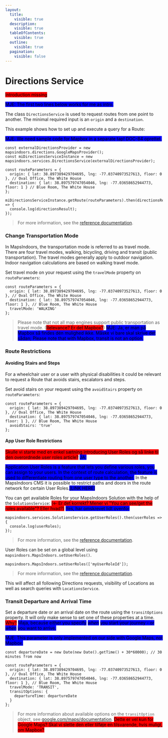 ```yaml
---
layout:
  title:
    visible: true
  description:
    visible: true
  tableOfContents:
    visible: true
  outline:
    visible: true
  pagination:
    visible: false
---
```


# Directions Service

<mark style="background-color:red;">Introduction missing</mark>

<mark style="background-color:blue;">MJE: The first two lines below works for me as intro.</mark>

The class `DirectionsService` is used to request routes from one point to another. The minimal required input is an `origin` and a `destination`.&#x20;

This example shows how to set up and execute a query for a Route:

<mark style="background-color:blue;">MJE: We need sample code for Mapbox in a separate tap! DOC-84 oprettet.</mark>

```
const externalDirectionsProvider = new mapsindoors.directions.GoogleMapsProvider();
const miDirectionsServiceInstance = new mapsindoors.services.DirectionsService(externalDirectionsProvider);

const routeParameters = {
  origin: { lat: 38.897389429704695, lng: -77.03740973527613, floor: 0 }, // Oval Office, The White House
  destination: { lat: 38.897579747054046, lng: -77.03658652944773, floor: 1 } // Blue Room, The White House
};

miDirectionsServiceInstance.getRoute(routeParameters).then(directionsResult => {
  console.log(directionsResult);
});
```

> For more information, see the [reference documentation](https://app.mapsindoors.com/mapsindoors/js/sdk/latest/docs/mapsindoors.services.DirectionsService.html).

### Change Transportation Mode[​](https://docs.mapsindoors.com/directions-service#change-transportation-mode-3) <a href="#change-transportation-mode-3" id="change-transportation-mode-3"></a>

In MapsIndoors, the transportation mode is referred to as travel mode. There are four travel modes, walking, bicycling, driving and transit (public transportation). The travel modes generally apply to outdoor navigation. Indoor navigation calculations are based on walking travel mode.

Set travel mode on your request using the `travelMode` property on `routeParameters`:

```
const routeParameters = {
  origin: { lat: 38.897389429704695, lng: -77.03740973527613, floor: 0 }, // Oval Office, The White House
  destination: { lat: 38.897579747054046, lng: -77.03658652944773, floor: 1 }, // Blue Room, The White House
  travelMode: 'WALKING'
};
```

> Please note that not all map engines support public transportation as travel mode. (<mark style="background-color:red;">Relevance? Er det Mapbox?</mark>) <mark style="background-color:blue;">MJE: Ja, er man på Mapbox så findes dén mulighed ikke. Måske vi bare skal skrive det sådan; Please note that with Mapbox, transit is not an option.</mark>

### Route Restrictions[​](https://docs.mapsindoors.com/directions-service#route-restrictions-3) <a href="#route-restrictions-3" id="route-restrictions-3"></a>

#### Avoiding Stairs and Steps[​](https://docs.mapsindoors.com/directions-service#avoiding-stairs-and-steps-3) <a href="#avoiding-stairs-and-steps-3" id="avoiding-stairs-and-steps-3"></a>

For a wheelchair user or a user with physical disabilities it could be relevant to request a Route that avoids stairs, escalators and steps.

Set avoid stairs on your request using the `avoidStairs` property on `routeParameters`:

```
const routeParameters = {
  origin: { lat: 38.897389429704695, lng: -77.03740973527613, floor: 0 }, // Oval Office, The White House
  destination: { lat: 38.897579747054046, lng: -77.03658652944773, floor: 1 }, // Blue Room, The White House
  avoidStairs: 'true'
};
```

#### App User Role Restrictions[​](https://docs.mapsindoors.com/directions-service#app-user-role-restrictions-3) <a href="#app-user-role-restrictions-3" id="app-user-role-restrictions-3"></a>

<mark style="background-color:red;">Skulle vi starte med en enkel sætning introducing User Roles og så linke til den overordnede user roles article?</mark> <mark style="background-color:blue;">JA:</mark>

<mark style="background-color:blue;">Application User Roles is a feature that lets you define various roles, you can assign to your users. In the context of route calculation, the feature is used to differentiate routing from one user type to the another.</mark> In the MapsIndoors CMS it is possible to restrict paths and doors in the route network for certain User Roles.<mark style="background-color:blue;">\[LINK HERE]</mark>



You can get available Roles for your MapsIndoors Solution with the help of the `SolutionsService`: <mark style="background-color:red;">(<- Er det korrekt? Mener vi "You can see/get the roles available"? Eller hvad?)</mark> <mark style="background-color:blue;">Yes, har omskrevet lidt ovenfor</mark>

```
mapsindoors.services.SolutionsService.getUserRoles().then(userRoles => {
  console.log(userRoles);
});
```

> For more information, see the [reference documentation](https://app.mapsindoors.com/mapsindoors/js/sdk/latest/docs/mapsindoors.services.SolutionsService.html#getUserRoles).

User Roles can be set on a global level using `mapsindoors.MapsIndoors.setUserRoles()`.

```
mapsindoors.MapsIndoors.setUserRoles(['myUserRoleId']);
```

> For more information, see the [reference documentation](https://app.mapsindoors.com/mapsindoors/js/sdk/latest/docs/mapsindoors.MapsIndoors.html#.setUserRoles).

This will affect all following Directions requests, visibility of Locations as well as search queries with `LocationsService`.

### Transit Departure and Arrival Time[​](https://docs.mapsindoors.com/directions-service#transit-departure-and-arrival-time-3) <a href="#transit-departure-and-arrival-time-3" id="transit-departure-and-arrival-time-3"></a>

Set a departure date or an arrival date on the route using the `transitOptions` property. It will only make sense to set one of these properties at a time. <mark style="background-color:red;">Why?</mark> <mark style="background-color:blue;">Maja, because either you specify</mark> <mark style="background-color:blue;"></mark>_<mark style="background-color:blue;">when</mark>_ <mark style="background-color:blue;"></mark><mark style="background-color:blue;">you start your journey - or</mark> <mark style="background-color:blue;"></mark>_<mark style="background-color:blue;">when</mark>_ <mark style="background-color:blue;"></mark><mark style="background-color:blue;">you want to arrive.</mark>&#x20;

<mark style="background-color:blue;">MJE: This parameter is only implemented on our side with Google Maps, not Mapbox.</mark>

```
const departureDate = new Date(new Date().getTime() + 30*60000); // 30 minutes from now

const routeParameters = {
  origin: { lat: 38.897389429704695, lng: -77.03740973527613, floor: 0 }, // Oval Office, The White House
  destination: { lat: 38.897579747054046, lng: -77.03658652944773, floor: 1 }, // Blue Room, The White House
  travelMode: 'TRANSIT',
  transitOptions: {
    departureTime: departureDate
  }
};
```

> For more information about available options on the `transitOption` object, see [google.com/maps/documentation](https://developers.google.com/maps/documentation/javascript/reference/directions#TransitOptions.departureTime). <mark style="background-color:red;">Dette er vel kun for Google Maps? Skal vi slette den eller tilføje en tilsvarende, hvis muligt, om Mapbox?</mark>&#x20;
